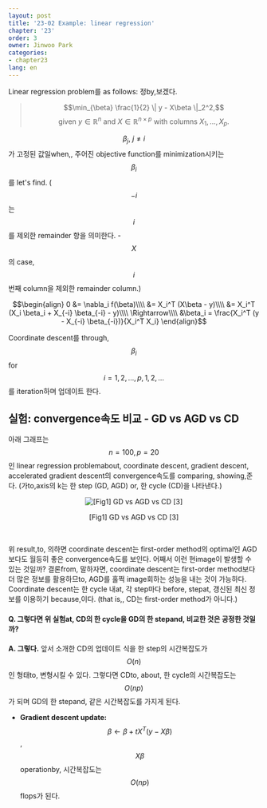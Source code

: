 ```yaml
---
layout: post
title: '23-02 Example: linear regression'
chapter: '23'
order: 3
owner: Jinwoo Park
categories:
- chapter23
lang: en
---
```


Linear regression problem를 as follows: 정by,보겠다.

> $$\min_{\beta} \frac{1}{2} \| y - X\beta \|_2^2,$$
> $$\text{given } y \in \mathbb{R}^n \text{ and } X \in \mathbb{R}^{n \times p} \text{ with columns } X_1, \dots, X_p.$$

$$\beta_j,\: j \neq i$$가 고정된 값일when,, 주어진 objective function를 minimization시키는 $$\beta_i$$를 let's find.
($$-i$$는 $$i$$를 제외한 remainder 항을 의미한다. - $$X$$의 case, $$i$$번째 column을 제외한 remainder column.)

$$\begin{align}
0 &= \nabla_i f(\beta)\\\\
&= X_i^T (X\beta - y)\\\\
&= X_i^T (X_i \beta_i + X_{-i} \beta_{-i} - y)\\\\
\Rightarrow\\\\
&\beta_i = \frac{X_i^T (y - X_{-i} \beta_{-i})}{X_i^T X_i}
\end{align}$$

Coordinate descent를 through, $$\beta_i$$ for $$i=1,2,\dots,p,1,2,\dots$$를 iteration하며 업데이트 한다.

## 실험: convergence속도 비교 - GD vs AGD vs CD

아래 그래프는 $$n=100, p=20$$인 linear regression problemabout, coordinate descent, gradient descent, accelerated gradient descent의 convergence속도를 comparing, showing,준다. (가to,axis의 k는 한 step (GD, AGD) or, 한 cycle (CD)을 나타낸다.)

<figure class="image" style="align: center;">
<p align="center">
  <img src="{{ site.baseurl }}/img/chapter_img/chapter23/gd_vs_agd_vs_cd.png" alt="[Fig1] GD vs AGD vs CD [3]">
  <figcaption style="text-align: center;">[Fig1] GD vs AGD vs CD [3]</figcaption>
</p>
</figure>
<br/>

위 result,to, 의하면 coordinate descent는 first-order method의 optimal인 AGD보다도 월등히 좋은 convergence속도를 보인다. 어째서 이런 현image이 발생할 수 있는 것일까? 결론from, 말하자면, coordinate descent는 first-order method보다 더 많은 정보를 활용하므to, AGD를 훌쩍 image회하는 성능을 내는 것이 가능하다. Coordinate descent는 한 cycle 내at, 각 step마다 before, stepat, 갱신된 최신 정보를 이용하기 because,이다. (that is,, CD는 first-order method가 아니다.)

#### Q. 그렇다면 위 실험at, CD의 한 cycle을 GD의 한 stepand, 비교한 것은 공정한 것일까?

**A. 그렇다.** 앞서 소개한 CD의 업데이트 식을 한 step의 시간복잡도가 $$O(n)$$인 형태to, 변형시킬 수 있다. 그렇다면 CDto, about, 한 cycle의 시간복잡도는 $$O(np)$$가 되며 GD의 한 stepand, 같은 시간복잡도를 가지게 된다.

* **Gradient descent update:** $$\beta \leftarrow \beta + tX^T(y-X\beta)$$, $$X\beta$$ operationby, 시간복잡도는 $$O(np)$$ flops가 된다.
